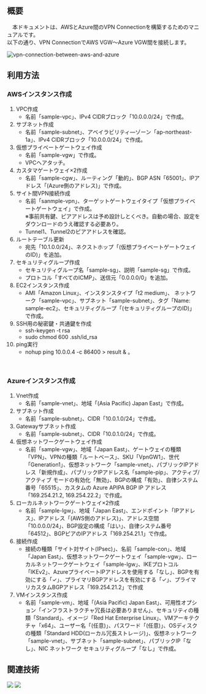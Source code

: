 ## 概要
　本ドキュメントは、AWSとAzure間のVPN Connectionを構築するためのマニュアルです。<br/>
以下の通り、VPN ConnectionでAWS VGW～Azure VGW間を接続します。<br/>

![vpn-connection-between-aws-and-azure](https://github.com/yamamototis1105/vpn-connection-between-aws-and-azure/assets/114621183/1cb8ebf8-cd67-48b9-b962-900d846821c2)

## 利用方法
### AWSインスタンス作成
1. VPC作成
   * 名前「sample-vpc」、IPv4 CIDRブロック「10.0.0.0/24」で作成。
1. サブネット作成 
   * 名前「sample-subnet」、アベイラビリティ―ゾーン「ap-northeast-1a」、IPv4 CIDRブロック「10.0.0.0/24」で作成。 
1. 仮想プライベートゲートウェイ作成 
   * 名前「sample-vgw」で作成。 
   * VPCへアタッチ。 
1. カスタマゲートウェイ×2作成 
   * 名前「sample-cgw」、ルーティング「動的」、BGP ASN「65001」、IPアドレス「(Azure側のアドレス)」で作成。 
1. サイト間VPN接続作成 
   * 名前「sanmple-vpn」、ターゲットゲートウェイタイプ「仮想プライベートゲートウェイ」で作成。 <br/>
※事前共有鍵、ピアアドレスは予め設計しとくべき。自動の場合、設定をダウンロードのうえ確認する必要あり。 
   * Tunnel1、Tunnel2のピアアドレスを確認。 
1. ルートテーブル更新 
   * 宛先「10.1.0.0/24」、ネクストホップ「(仮想プライベートゲートウェイのID)」を追加。 
1. セキュリティグループ作成 
   * セキュリティグループ名「sample-sg」、説明「sample-sg」で作成。 
   * プロトコル「すべてのICMP」、送信元「0.0.0.0/0」を追加。 
1. EC2インスタンス作成 
   * AMI「Amazon Linux」、インスタンスタイプ「t2 medium」、 ネットワーク「sample-vpc」、サブネット「sample-subnet」、タグ「Name: sample-ec2」、セキュリティグループ「(セキュリティグループのID)」で作成。 
1. SSH用の秘密鍵・共通鍵を作成 
   * ssh-keygen -t rsa 
   * sudo chmod 600 .ssh/id_rsa 
1. ping実行 
   * nohup ping 10.0.0.4 -c 86400 > result & 。
<br/>

### Azureインスタンス作成
1. Vnet作成 
   * 名前「sample-vnet」、地域「(Asia Pacific) Japan East」で作成。 
1. サブネット作成
   * 名前「sample-subnet」、CIDR「10.0.1.0/24」で作成。
1. Gatewayサブネット作成
   * 名前「sample-subnet」、CIDR「10.0.1.0/24」で作成。
1. 仮想ネットワークゲートウェイ作成 
   * 名前「sample-vgw」、地域「Japan East」、ゲートウェイの種類「VPN」、VPNの種類「ルートベース」、SKU「VpnGW1」、世代「Generation1」、仮想ネットワーク「sample-vnet」、パブリックIPアドレス「新規作成」、パブリックIPアドレス名「sample-pip」、アクティブ/アクティブ モードの有効化「無効」、BGPの構成「有効」、自律システム番号「65515」、カスタムの Azure APIPA BGP IP アドレス「169.254.21.2, 169.254.22.2」で作成。 
1. ローカルネットワークゲートウェイ×2作成 
   * 名前「sample-lgw」、地域「Japan East」、エンドポイント「IPアドレス」、IPアドレス「(AWS側のアドレス)」、アドレス空間「10.0.0.0/24」、BGP設定の構成「はい」、自律システム番号「64512」、BGPピアのIPアドレス「169.254.21.1」で作成。 
1. 接続作成 
   * 接続の種類「サイト対サイト(IPsec)」、名前「sample-con」、地域「Japan East」、仮想ネットワークゲートウェイ「sample-vgw」、ローカルネットワークゲートウェイ「sample-lgw」、IKEプロトコル「IKEv2」、AzureプライベートIPアドレスを使用する「なし」、BGPを有効にする「✓」、プライマリBGPアドレスを有効にする「✓」、プライマリカスタムBGPアドレス「169.254.21.2」で作成
1. VMインスタンス作成 
   * 名前「sample-vm」、地域「(Asia Pacific) Japan East」、可用性オプション「インフラストラクチャ冗長は必要ありません」、セキュリティの種類「Standard」、イメージ「Red Hat Enterprise Linux」、VMアーキテクチャ「x64」、ユーザー名「(任意)」、パスワード「(任意)」、OSディスクの種類「Standard HDD(ローカル冗長ストレージ)」、仮想ネットワーク「sample-vnet」、サブネット「sample-subnet」、パブリックIP「なし」、NIC ネットワーク セキュリティグループ「なし」で作成。 

## 関連技術
<img src="https://img.shields.io/badge/AWS-Site_to_Site_VPN-orange"></img> <img src="https://img.shields.io/badge/Azure-VPN_Connection-blue"></img>
